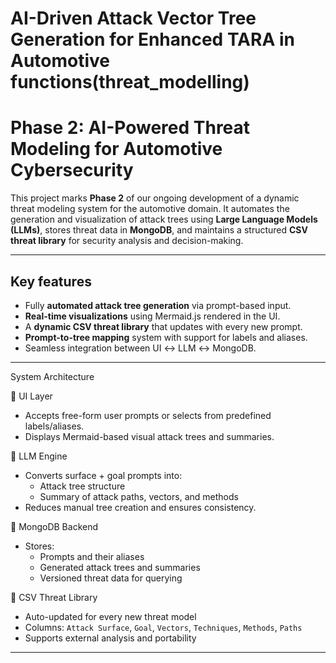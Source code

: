 # AI-Driven Attack Vector Tree Generation for Enhanced TARA in Automotive functions(threat_modelling)
#  Phase 2: AI-Powered Threat Modeling for Automotive Cybersecurity

This project marks **Phase 2** of our ongoing development of a dynamic threat modeling system for the automotive domain. It automates the generation and visualization of attack trees using **Large Language Models (LLMs)**, stores threat data in **MongoDB**, and maintains a structured **CSV threat library** for security analysis and decision-making.

---

##  Key features

-  Fully **automated attack tree generation** via prompt-based input.
-  **Real-time visualizations** using Mermaid.js rendered in the UI.
-  A **dynamic CSV threat library** that updates with every new prompt.
-  **Prompt-to-tree mapping** system with support for labels and aliases.
-  Seamless integration between UI ↔ LLM ↔ MongoDB.

---

  System Architecture

🔹 UI Layer
- Accepts free-form user prompts or selects from predefined labels/aliases.
- Displays Mermaid-based visual attack trees and summaries.

🔹 LLM Engine
- Converts surface + goal prompts into:
  - Attack tree structure 
  - Summary of attack paths, vectors, and methods
- Reduces manual tree creation and ensures consistency.

 🔹 MongoDB Backend
- Stores:
  - Prompts and their aliases
  - Generated attack trees and summaries
  - Versioned threat data for querying

🔹 CSV Threat Library
- Auto-updated for every new threat model
- Columns: `Attack Surface`, `Goal`, `Vectors`, `Techniques`, `Methods`, `Paths`
- Supports external analysis and portability

---


